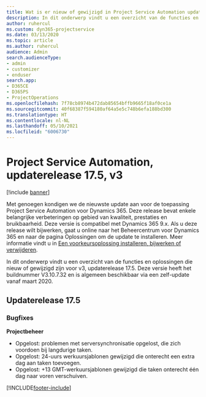 ```yaml
---
title: Wat is er nieuw of gewijzigd in Project Service Automation updaterelease 17.5, Hotfix, v3
description: In dit onderwerp vindt u een overzicht van de functies en oplossingen die beschikbaar zijn voor Project Service Automation updaterelease 17.5, v3.
author: ruhercul
ms.custom: dyn365-projectservice
ms.date: 03/13/2020
ms.topic: article
ms.author: ruhercul
audience: Admin
search.audienceType:
- admin
- customizer
- enduser
search.app:
- D365CE
- D365PS
- ProjectOperations
ms.openlocfilehash: 7f78cb8974b472dab85654bffb9665f18af0ce1a
ms.sourcegitcommit: 40f68387f594180af64a5e5c748b6efa188bd300
ms.translationtype: HT
ms.contentlocale: nl-NL
ms.lasthandoff: 05/10/2021
ms.locfileid: "6006730"
---
```

# <a name="project-service-automation-update-release-175-v3"></a>Project Service Automation, updaterelease 17.5, v3

[!include [banner](../includes/psa-now-project-operations.md)]

Met genoegen kondigen we de nieuwste update aan voor de toepassing Project Service Automation voor Dynamics 365. Deze release bevat enkele belangrijke verbeteringen op gebied van kwaliteit, prestaties en bruikbaarheid.  Deze versie is compatibel met Dynamics 365 9.x. Als u deze release wilt bijwerken, gaat u online naar het Beheercentrum voor Dynamics 365 en naar de pagina Oplossingen om de update te installeren. Meer informatie vindt u in [Een voorkeursoplossing installeren, bijwerken of verwijderen](/power-platform/admin/install-remove-preferred-solution).

In dit onderwerp vindt u een overzicht van de functies en oplossingen die nieuw of gewijzigd zijn voor v3, updaterelease 17.5. Deze versie heeft het buildnummer V3.10.7.32 en is algemeen beschikbaar via een zelf-update vanaf maart 2020.


## <a name="update-release-175"></a>Updaterelease 17.5

### <a name="bug-fixes"></a>Bugfixes


**Projectbeheer**

- Opgelost: problemen met serversynchronisatie opgelost, die zich voordoen bij langdurige taken.
- Opgelost: 24-uurs werkuursjablonen gewijzigd die onterecht een extra dag aan taken toevoegen.
- Opgelost: +13 GMT-werkuursjablonen gewijzigd die taken onterecht één dag naar voren verschuiven.



[!INCLUDE[footer-include](../includes/footer-banner.md)]